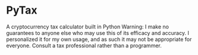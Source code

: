 # PyTax
 A cryptocurrency tax calculator built in Python
 Warning: I make no guarantees to anyone else who may use this of its efficacy and accuracy.  I personalized it for my own usage, and as such it may not be appropriate for everyone. Consult a tax professional rather than a programmer.

